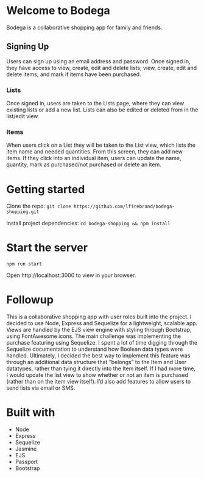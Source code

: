 # Welcome to Bodega
Bodega is a collaborative shopping app for family and friends.

## Signing Up
Users can sign up using an email address and password. Once signed in, they have access to view, create, edit and delete lists; view, create, edit and delete items; and mark if items have been purchased.

### Lists
Once signed in, users are taken to the Lists page, where they can view existing lists or add a new list. Lists can also be edited or deleted from in the list/edit view.

### Items
When users click on a List they will be taken to the List view, which lists the item name and needed quantities. From this screen, they can add new items. If they click into an individual item, users can update the name, quantity, mark as purchased/not purchased or delete an item.

# Getting started

Clone the repo:
`git clone https://github.com/lfirebrand/bodega-shopping.git`

Install project dependencies:
`cd bodega-shopping && npm install`

# Start the server
`npm run start`

Open http://localhost:3000 to view in your browser.

# Followup

This is a collaborative shopping app with user roles built into the project. I decided to use Node, Express and Sequelize for a lightweight, scalable app. Views are handled by the EJS view engine with styling through Bootstrap, using FontAwesome icons. The main challenge was implementing the purchase featuring using Sequelize. I spent a lot of time digging through the Sequelize documentation to understand how Boolean data types were handled. Ultimately, I decided the best way to implement this feature was through an additional data structure that “belongs” to the Item and User datatypes, rather than tying it directly into the Item itself. If I had more time, I would update the list view to show whether or not an item is purchased (rather than on the item view itself). I’d also add features to allow users to send lists via email or SMS.

# Built with
* Node
* Express
* Sequelize
* Jasmine
* EJS
* Passport
* Bootstrap
